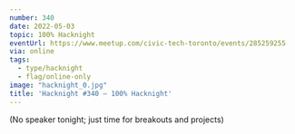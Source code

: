 ```yaml
---
number: 340
date: 2022-05-03
topic: 100% Hacknight
eventUrl: https://www.meetup.com/civic-tech-toronto/events/285259255
via: online
tags:
  - type/hacknight
  - flag/online-only
image: "hacknight_0.jpg"
title: 'Hacknight #340 – 100% Hacknight'
---
```

(No speaker tonight; just time for breakouts and projects)